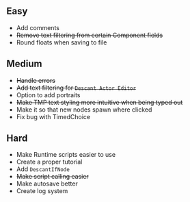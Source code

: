## Easy

- Add comments
- ~~Remove text filtering from certain Component fields~~
- Round floats when saving to file



## Medium

- ~~Handle errors~~
- ~~Add text filtering for `Descant Actor Editor`~~
- Option to add portraits
- ~~Make TMP text styling more intuitive when being typed out~~
- Make it so that new nodes spawn where clicked
- Fix bug with TimedChoice



## Hard

- Make Runtime scripts easier to use
- Create a proper tutorial
- Add `DescantIfNode`
- ~~Make script calling easier~~
- Make autosave better
- Create log system